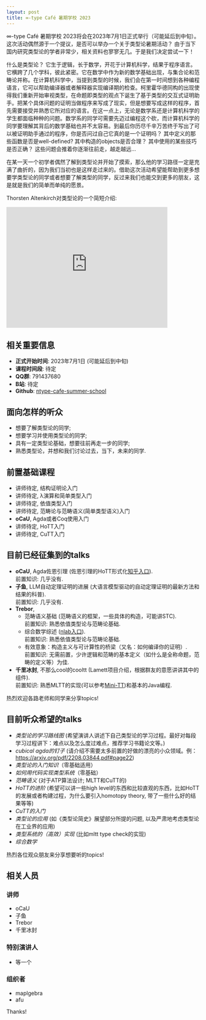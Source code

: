 ```yaml
---
layout: post
title: ∞-type Café 暑期学校 2023
---
```


∞-type Café 暑期学校 2023将会在2023年7月1日正式举行（可能延后到中旬）。这次活动偶然源于一个提议，是否可以举办一个关于类型论暑期活动？ 由于当下国内研究类型论的学者非常少，相关资料也寥寥无几。于是我们决定尝试一下！

什么是类型论？ 它生于逻辑，长于数学，开花于计算机科学，结果于程序语言。它横跨了几个学科，彼此紧密。它在数学中作为新的数学基础出现，与集合论和范畴论并称。在计算机科学中，当提到类型的时候，我们会在第一时间想到各种编程语言，它可以帮助编译器或者解释器实现编译期的检查。柯里霍华德同构的出现使得我们重新开始审视类型，在命题即类型的观点下诞生了基于类型的交互式证明助手。把某个具体问题的证明当做程序来写成了现实，但是想要写成这样的程序，首先需要接受并熟悉它所对应的语言。在这一点上，无论是数学系还是计算机科学的学生都面临种种的问题。数学系的同学可需要先迈过编程这个砍，而计算机科学的同学要理解其背后的数学基础也并不太容易。到最后你历尽千辛万苦终于写出了可以被证明助手通过的程序，你是否问过自己它真的是一个证明吗？ 其中定义的那些函数是否是well-defined? 其中构造的objects是否合理？ 其中使用的某些技巧是否正确？ 这些问题会推着你逐渐往前走，越走越远...

在某一天一个初学者偶然了解到类型论并开始了摸索，那么他的学习路径一定是充满了曲折的，因为我们当初也是这样走过来的。借助这次活动希望能帮助到更多想要学类型论的同学或者想要了解类型的同学，反过来我们也能交到更多的朋友，这是就是我们的简单而单纯的愿景。 

Thorsten Altenkirch对类型论的一个简短介绍:
<iframe width="420" height="315" src="https://player.bilibili.com/player.html?aid=229312966&bvid=BV1o8411f7Xt&cid=1150574396&page=1" frameborder="0" allowfullscreen></iframe>

## 相关重要信息

* **正式开始时间**: 2023年7月1日 (可能延后到中旬)
* **课程时间段**: 待定
* **QQ群**: 791437680
* **B站**: 待定
* **Github**: [ntype-cafe-summer-school](https://github.com/m4p1e/ntype-cafe-summer-school)

## 面向怎样的听众
* 想要了解类型论的同学;
* 想要学习并使用类型论的同学;
* 具有一定类型论基础，想要往前再走一步的同学;
* 熟悉类型论，并想和我们讨论过去，当下，未来的同学.


## 前置基础课程
* 讲师待定, 结构证明论入门
* 讲师待定, λ演算和简单类型入门
* 讲师待定, 依值类型入门
* 讲师待定, 范畴论与范畴语义(简单类型语义)入门
* **oCaU**, Agda或者Coq使用入门
* 讲师待定, HoTT入门
* 讲师待定, CuTT入门


## 目前已经征集到的talks

* **oCaU**, Agda佐恩引理 (佐恩引理的HoTT形式化[知乎入口](https://zhuanlan.zhihu.com/p/629641633)).<br>
前置知识: 几乎没有.
* **子鱼**, LLM自动定理证明的进展 (大语言模型驱动的自动定理证明的最新方法和结果的科普).<br>
前置知识: 几乎没有.
* **Trebor**, 
    * 范畴语义基础 (范畴语义的框架，一些具体的构造，可能讲STC).<br>
    前置知识: 熟悉依值类型论与范畴论基础. 
    * 综合数学综述 ([nlab入口](https://ncatlab.org/nlab/show/synthetic+mathematics)).<br>
    前置知识: 熟悉依值类型论与范畴论基础.
    * 有效意象：构造主义与可计算性的桥梁（又名：如何编译你的证明）.<br>
    前置知识: 无需前置，少许逻辑和范畴的基本定义（如什么是全称命题，范畴的定义等）为佳.
* **千里冰封**, 不那么cool的cooltt (Lamett项目介绍，根据群友的意愿讲讲其中的组件). <br>
前置知识: 熟悉MLTT的实现(可以参考[Mini-TT](https://github.com/kino3/Mini-TT))和基本的Java编程.

热烈欢迎各路老师和同学来分享topics!

## 目前听众希望的talks
* *类型论的学习路线图* (希望演讲人讲述下自己类型论的学习过程。最好对每段学习过程讲下：难点以及怎么度过难点，推荐学习书籍论文等。)
* *cubical agda的钉子* (请介绍不需要太多前置的好做的漂亮的小众领域。例：https://arxiv.org/pdf/2208.03844.pdf#page22)
* *类型论的入门知识*（零基础适用）
* *如何用代码实现类型系统*（零基础）
* *范畴语义* (对于ATP算法设计; MLTT和CuTT的)
* *HoTT的进阶* (希望可以讲一些high level的东西和比较直观的东西，比如HoTT的发展或者构建过程，为什么要引入homotopy theory,  带了一些什么好的结果等等)
* *CuTT的入门*
* *类型论的应用* (如《类型论简史》展望部分所提的问题, 以及严肃地考虑类型论在工业界的应用)
* *类型系统的（高效）实现* (比如mltt type check的实现)
* *综合数学*

热烈各位观众朋友来分享想要听的topics!

## 相关人员
### 讲师
* oCaU
* 子鱼
* Trebor
* 千里冰封

### 特别演讲人
* 等一个

### 组织者

* maplgebra
* afu

Thanks!
